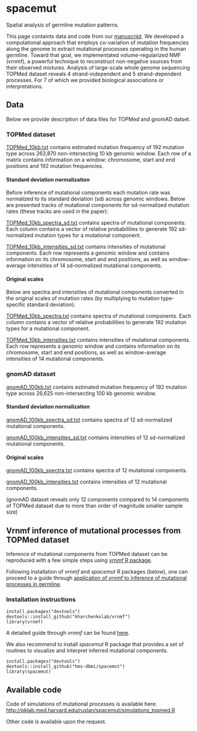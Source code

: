 # spacemut
Spatial analysis of germline mutation patterns.

This page containts data and code from our [manuscript](https://www.biorxiv.org/content/10.1101/2020.01.10.893024v1.abstract). We developed a computational approach that employs co-variation of mutation frequencies along the genome to extract mutational processes operating in the human germline. Toward that goal, we implementated volume-regularized NMF (vrnmf), a powerful technique to reconstruct non-negative sources from their observed mixtures. Analysis of large-scale whole genome sequencing TOPMed dataset reveals 4 strand-independent and 5 strand-dependent processes. For 7 of which we provided biological associations or interpretations.  

## Data

Below we provide description of data files for TOPMed and gnomAD datset. 

### TOPMed dataset

[TOPMed_10kb.txt](http://pklab.med.harvard.edu/ruslan/spacemut/tracks_update/TOPMed_10kb.txt) contains estimated mutation frequency of 192 mutation type across 263,870 non-intersecting 10 kb genomic window. Each row of a matrix contains information on a window: chromosome, start and end positions and 192 mutation frequencies.

#### Standard deviation normalization

Before inference of mutational components each mutation rate was normalized to its standard deviation (sd) across genomic windows. Below are presented tracks of mutational components for sd-normalized mutation rates (these tracks are used in the paper):

[TOPMed_10kb_spectra_sd.txt](http://pklab.med.harvard.edu/ruslan/spacemut/tracks_update/TOPMed_10kb_spectra_sdnorm.txt) contains spectra of mutational components. Each column contains a vector of relative probabilities to generate 192 sd-normalized mutation types for a mutational component. 

[TOPMed_10kb_intensities_sd.txt](http://pklab.med.harvard.edu/ruslan/spacemut/tracks_update/TOPMed_10kb_intensities_sdnorm.txt) contains intensities of mutational components.  Each row represents a genomic window and contains information on its chromosome, start and end positions, as well as window-average intensities of 14 sd-normalized mutational components. 

#### Original scales

Below are spectra and intensities of mutational components converted in the original scales of mutation rates (by multiplying to mutation type-specific standard deviation):

[TOPMed_10kb_spectra.txt](http://pklab.med.harvard.edu/ruslan/spacemut/tracks_update/TOPMed_10kb_spectra.txt) contains spectra of mutational components. Each column contains a vector of relative probabilities to generate 192 mutation types for a mutational component. 

[TOPMed_10kb_intensities.txt](http://pklab.med.harvard.edu/ruslan/spacemut/tracks_update/TOPMed_10kb_intensities.txt) contains intensities of mutational components.  Each row represents a genomic window and contains information on its chromosome, start and end positions, as well as window-average intensities of 14 mutational components. 


### gnomAD dataset

[gnomAD_100kb.txt](http://pklab.med.harvard.edu/ruslan/spacemut/tracks_update/gnomAD_100kb.txt) contains estimated mutation frequency of 192 mutation type across 26,625 non-intersecting 100 kb genomic window. 

#### Standard deviation normalization

[gnomAD_100kb_spectra_sd.txt](http://pklab.med.harvard.edu/ruslan/spacemut/tracks_update/gnomAD_100kb_spectra_sdnorm.txt) contains spectra of 12 sd-normalized mutational components. 

[gnomAD_100kb_intensities_sd.txt](http://pklab.med.harvard.edu/ruslan/spacemut/tracks_update/gnomAD_100kb_intensities_sdnorm.txt) contains intensities of 12 sd-normalized mutational components. 

#### Original scales

[gnomAD_100kb_spectra.txt](http://pklab.med.harvard.edu/ruslan/spacemut/tracks_update/gnomAD_100kb_spectra.txt) contains spectra of 12 mutational components. 

[gnomAD_100kb_intensities.txt](http://pklab.med.harvard.edu/ruslan/spacemut/tracks_update/gnomAD_100kb_intensities.txt) contains intensities of 12 mutational components. 

(gnomAD dataset reveals only 12 components compared to 14 components of TOPMed dataset due to more than order of magnitude smaller sample size) 

## Vrnmf inference of mutational processes from TOPMed dataset

Inference of mutational components from TOPMed dataset can be reproduced with a few simple steps using [_vrnmf_ R package](https://github.com/kharchenkolab/vrnmf). 

Following installation of _vrnmf_ and _spacemut_ R packages (below), one can proceed to a guide through [application of vrnmf to inference of mutational processes in germline](https://github.com/hms-dbmi/spacemut/blob/master/vignettes/vrnmf_germline.md).

### Installation instructions

```{r setup}
install.packages("devtools")
devtools::install_github("kharchenkolab/vrnmf")
library(vrnmf)
```
A detailed guide through _vrnmf_ can be found [here](https://github.com/kharchenkolab/vrnmf/blob/master/vignettes/volume_regularized_NMF.md).

We also recommend to install _spacemut_ R package that provides a set of routines to visualize and interpret inferred mutational components.

```{r setup}
install.packages("devtools")
devtools::install_github("hms-dbmi/spacemut")
library(spacemut)
```

## Available code

Code of simulations of mutational processes is available here:
http://pklab.med.harvard.edu/ruslan/spacemut/simulations_topmed.R

Other code is available upon the request.
